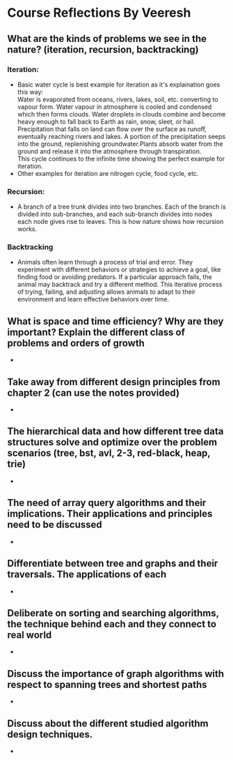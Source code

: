 # Course Reflections By Veeresh

## What are the kinds of problems we see in the nature? (iteration, recursion, backtracking) 

### Iteration:
- Basic water cycle is best example for iteration as it's explaination goes this way:<br>Water is evaporated from oceans, rivers, lakes, soil, etc. converting to vapour form. Water vapour in atmosphere is cooled and condensed which then forms clouds. Water droplets in clouds combine and become heavy enough to fall back to Earth as rain, snow, sleet, or hail. Precipitation that falls on land can flow over the surface as runoff, eventually reaching rivers and lakes. A portion of the precipitation seeps into the ground, replenishing groundwater.Plants absorb water from the ground and release it into the atmosphere through transpiration.<br>This cycle continues to the infinite time showing the perfect example for iteration.
- Other examples for iteration are nitrogen cycle, food cycle, etc.

### Recursion:
- A branch of a tree trunk divides into two branches. Each of the branch is divided into sub-branches, and each sub-branch divides into nodes each node gives rise to leaves. This is how nature shows how recursion works.

### Backtracking
- Animals often learn through a process of trial and error. They experiment with different behaviors or strategies to achieve a goal, like finding food or avoiding predators. If a particular approach fails, the animal may backtrack and try a different method. This iterative process of trying, failing, and adjusting allows animals to adapt to their environment and learn effective behaviors over time.

## What is space and time efficiency? Why are they important? Explain the different class of problems and orders of growth 
- 

## Take away from different design principles from chapter 2 (can use the notes provided) 
- 

## The hierarchical data and how different tree data structures solve and optimize over the problem scenarios (tree, bst, avl, 2-3, red-black, heap, trie)
-

## The need of array query algorithms and their implications. Their applications and principles need to be discussed 
-

## Differentiate between tree and graphs and their traversals. The applications of each
-

## Deliberate on sorting and searching algorithms, the technique behind each and they connect to real world
-

## Discuss the importance of graph algorithms with respect to spanning trees and shortest paths
-

## Discuss about the different studied algorithm design techniques.
-
